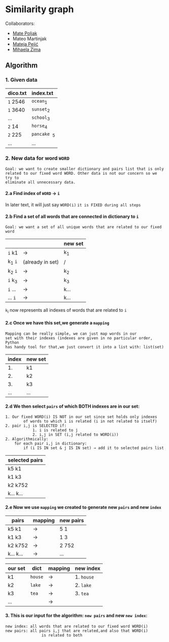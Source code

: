 # Similarity graph

Collaborators:
* [Mate Poljak](https://github.com/pmate1)
* Mateo Martinjak
* [Mateja Pejić](https://github.com/pematej)
* [Mihaela Zima](https://github.com/Majhela) 

## Algorithm 

### 1. Given data

| dico.txt    | index.txt                  |
|-------------|:---------------------------|
| ```1``` 2546 | ```ocean```<sub>1</sub>    |
| ```1``` 3640 | ```sunset```<sub>2</sub>   |
| ...         | ```school```<sub>3</sub>   |
| ```2``` 14  | ```horse```<sub>4</sub>    |
| ```2``` 225 | ```pancake ```<sub>5</sub> |
| ...         | ...                        |

### 2. New data for word  ```WORD```

    Goal: we want to create smaller dictionary and pairs list that is only
    related to our fixed word WORD. Other data is not our concern so we try to 
    eliminate all unnecessary data.

#### 2.a Find index of ```WORD``` → ```i``` 
In later text, it will just say  ```WORD(i)``` ```it is FIXED during all steps``` 
#### 2.b Find a set of all words that are connected in dictionary to  ```i```
    Goal: we want a set of all unique words that are related to our fixed word
|                       |                  | new set        |
|-----------------------|:-----------------|----------------|
| ```i``` k1            | →                | k<sub>1</sub>  |
| k<sub>1</sub> ```i``` | (already in set) | /              | 
| k<sub>2</sub> ```i``` | →                | k<sub>2</sub>  |
| ```i``` k<sub>3</sub> | →                | k<sub>3 </sub> |
| ```i``` ...           | →                | k...           |
| ...  ```i```          | →                | k...           |

 ```k```<sub>i</sub> now represents all indexes of words that are related to ```i```
    
#### 2.c Once we have this set,we generate a ```mapping```
    Mapping can be really simple, we can just map words in our 
    set with their indexes (indexes are given in no particular order, Python
    has handy tool for that,we just convert it into a list with: list(set) 
| index | new set |
|-------|---------|
| 1.    | k1      |
| 2.    | k2      |
| 3.    | k3      |
| ...   | ...     |

#### 2.d We then select ```pairs``` of which BOTH indexes are in our set:
    1. Our fixed WORD(i) IS NOT in our set since set holds only indexes 
            of words to which i is related (i in not related to itself)    
    2. pair i,j is SELECTED if:
                1. i is related to j
                2. i,j in SET (i,j related to WORD(i))
    2. Algorithmically:
        for each pair i,j in dictionary:
            if (i IS IN set & j IS IN set) → add it to selected pairs list


| selected pairs |
|----------------|
| k5 k1          |
| k1 k3          | 
| k2 k752        |
| k... k...      |

#### 2.e Now we use ```mapping``` we created to generate new ```pairs``` and new ```index```
| pairs     | mapping | new pairs |
|-----------|---------|-----------|
| k5 k1     | →       | 5   1     |
| k1 k3     | →       | 1  3      | 
| k2 k752   | →       | 2 752     |
| k... k... | →       | ...       |

| our set | dict        | mapping | new index      |
|---------|-------------|---------|----------------|
| k1      | ```house``` | →       | 1. ```house``` |
| k2      | ```lake```  | →       | 2.  ```lake``` |
| k3      | ```tea```   | →       | 3. ```tea```   |
| ...     |             | →       |                |

#### 3. This is our input for the algorithm: ```new pairs``` and new ```new index```:
    new index: all words that are related to our fixed word WORD(i)
    new pairs: all pairs i,j that are related,and also that WORD(i) 
                    is related to both
    